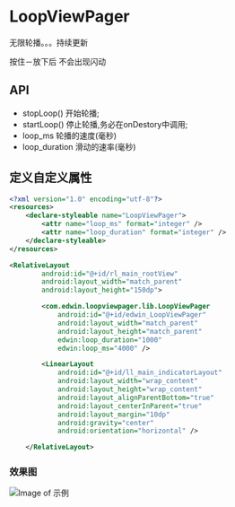 # LoopViewPager

无限轮播。。。持续更新

按住－放下后 不会出现闪动

## API

* stopLoop() 开始轮播;
* startLoop() 停止轮播,务必在onDestory中调用;
* loop_ms 轮播的速度(毫秒)
* loop_duration 滑动的速率(毫秒)



## 定义自定义属性

```xml
<?xml version="1.0" encoding="utf-8"?>
<resources>
    <declare-styleable name="LoopViewPager">
        <attr name="loop_ms" format="integer" />
        <attr name="loop_duration" format="integer" />
    </declare-styleable>
</resources>
```

```xml
<RelativeLayout
        android:id="@+id/rl_main_rootView"
        android:layout_width="match_parent"
        android:layout_height="150dp">

        <com.edwin.loopviewpager.lib.LoopViewPager
            android:id="@+id/edwin_LoopViewPager"
            android:layout_width="match_parent"
            android:layout_height="match_parent"
            edwin:loop_duration="1000"
            edwin:loop_ms="4000" />

        <LinearLayout
            android:id="@+id/ll_main_indicatorLayout"
            android:layout_width="wrap_content"
            android:layout_height="wrap_content"
            android:layout_alignParentBottom="true"
            android:layout_centerInParent="true"
            android:layout_margin="10dp"
            android:gravity="center"
            android:orientation="horizontal" />

    </RelativeLayout>
```


### 效果图  
![Image of 示例](https://github.com/why168/LoopViewPager/blob/master/LoopViewPager/loop2.gif?raw=true)





